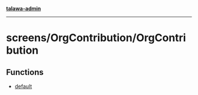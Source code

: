 [**talawa-admin**](../../../README.md)

***

# screens/OrgContribution/OrgContribution

## Functions

- [default](functions/default.md)
